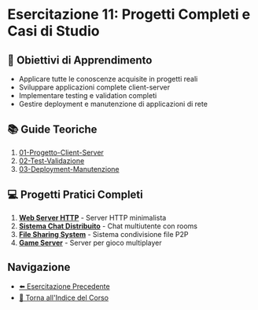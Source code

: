 # Esercitazione 11: Progetti Completi e Casi di Studio

## 🎯 Obiettivi di Apprendimento
- Applicare tutte le conoscenze acquisite in progetti reali
- Sviluppare applicazioni complete client-server
- Implementare testing e validation completi
- Gestire deployment e manutenzione di applicazioni di rete

## 📚 Guide Teoriche
1. [01-Progetto-Client-Server](01-Progetto-Client-Server.md)
2. [02-Test-Validazione](02-Test-Validazione.md)
3. [03-Deployment-Manutenzione](03-Deployment-Manutenzione.md)

## 💻 Progetti Pratici Completi
1. **[Web Server HTTP](./progetti/01-web-server/)** - Server HTTP minimalista
2. **[Sistema Chat Distribuito](./progetti/02-distributed-chat/)** - Chat multiutente con rooms
3. **[File Sharing System](./progetti/03-file-sharing/)** - Sistema condivisione file P2P
4. **[Game Server](./progetti/04-game-server/)** - Server per gioco multiplayer

## Navigazione
- [⬅️ Esercitazione Precedente](../10-Architetture-Protocolli/README.md)
- [📑 Torna all'Indice del Corso](../README.md)